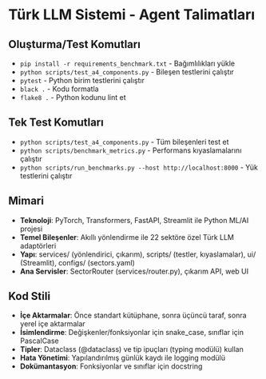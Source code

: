 # Türk LLM Sistemi - Agent Talimatları

## Oluşturma/Test Komutları
- `pip install -r requirements_benchmark.txt` - Bağımlılıkları yükle
- `python scripts/test_a4_components.py` - Bileşen testlerini çalıştır  
- `pytest` - Python birim testlerini çalıştır
- `black .` - Kodu formatla
- `flake8 .` - Python kodunu lint et

## Tek Test Komutları
- `python scripts/test_a4_components.py` - Tüm bileşenleri test et
- `python scripts/benchmark_metrics.py` - Performans kıyaslamalarını çalıştır
- `python scripts/run_benchmarks.py --host http://localhost:8000` - Yük testlerini çalıştır

## Mimari
- **Teknoloji**: PyTorch, Transformers, FastAPI, Streamlit ile Python ML/AI projesi
- **Temel Bileşenler**: Akıllı yönlendirme ile 22 sektöre özel Türk LLM adaptörleri
- **Yapı**: services/ (yönlendirici, çıkarım), scripts/ (testler, kıyaslamalar), ui/ (Streamlit), configs/ (sectors.yaml)
- **Ana Servisler**: SectorRouter (services/router.py), çıkarım API, web UI

## Kod Stili
- **İçe Aktarmalar**: Önce standart kütüphane, sonra üçüncü taraf, sonra yerel içe aktarmalar
- **İsimlendirme**: Değişkenler/fonksiyonlar için snake_case, sınıflar için PascalCase
- **Tipler**: Dataclass (@dataclass) ve tip ipuçları (typing modülü) kullan
- **Hata Yönetimi**: Yapılandırılmış günlük kaydı ile logging modülü
- **Dokümantasyon**: Fonksiyonlar ve sınıflar için docstring
